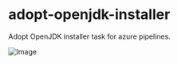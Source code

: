 # adopt-openjdk-installer

Adopt OpenJDK installer task for azure pipelines.

![Image](https://raw.githubusercontent.com/hanabi1224/custom-azure-pipelines-tasks/master/tasks/adopt-openjdk-installer/ss1.png)
